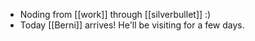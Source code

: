 
- Noding from [[work]] through [[silverbullet]] :)
- Today [[Berni]] arrives! He'll be visiting for a few days.